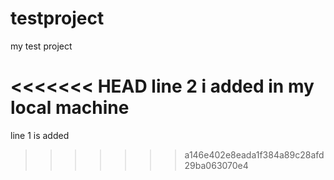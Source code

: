 # testproject
my test project

<<<<<<< HEAD
line 2 i added in my local machine
=======
line 1 is added
>>>>>>> a146e402e8eada1f384a89c28afd29ba063070e4
